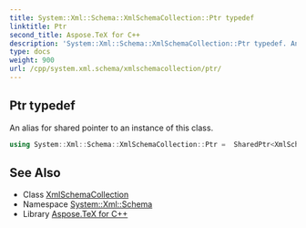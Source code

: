 ```yaml
---
title: System::Xml::Schema::XmlSchemaCollection::Ptr typedef
linktitle: Ptr
second_title: Aspose.TeX for C++
description: 'System::Xml::Schema::XmlSchemaCollection::Ptr typedef. An alias for shared pointer to an instance of this class in C++.'
type: docs
weight: 900
url: /cpp/system.xml.schema/xmlschemacollection/ptr/
---
```

## Ptr typedef


An alias for shared pointer to an instance of this class.

```cpp
using System::Xml::Schema::XmlSchemaCollection::Ptr =  SharedPtr<XmlSchemaCollection>
```

## See Also

* Class [XmlSchemaCollection](../)
* Namespace [System::Xml::Schema](../../)
* Library [Aspose.TeX for C++](../../../)
